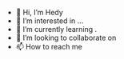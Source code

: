 - 👋 Hi, I’m Hedy
- 👀 I’m interested in ...
- 🌱 I’m currently learning .
- 💞️ I’m looking to collaborate on 
- 📫 How to reach me

<!---
hedy992/hedy992 is a ✨ special ✨ repository because its `README.md` (this file) appears on your GitHub profile.
You can click the Preview link to take a look at your changes.
--->
